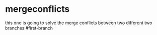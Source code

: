 # mergeconflicts
this one is going to solve the merge conflicts between two different two branches
#first-branch